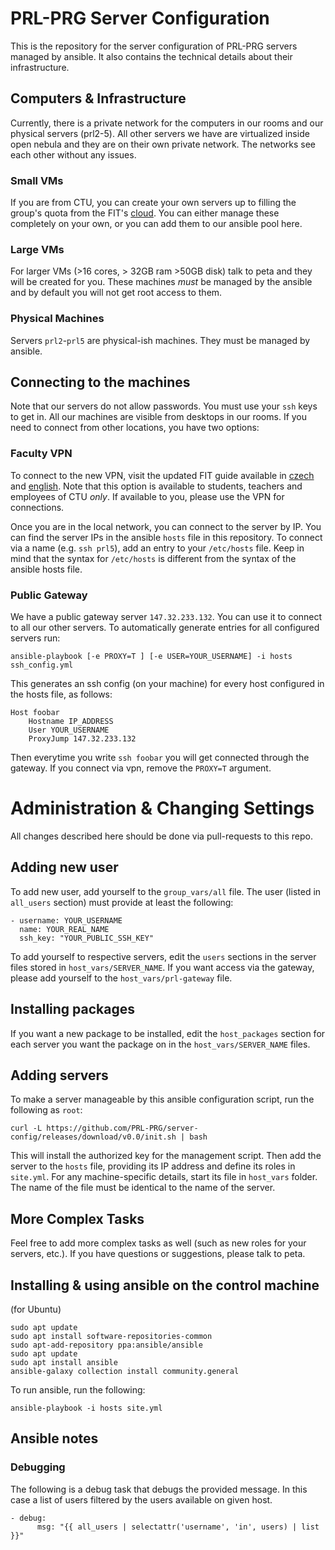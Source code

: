# PRL-PRG Server Configuration

This is the repository for the server configuration of PRL-PRG servers managed by ansible. It also contains the technical details about their infrastructure.

## Computers & Infrastructure

Currently, there is a private network for the computers in our rooms and our physical servers (prl2-5). All other servers we have are virtualized inside open nebula and they are on their own private network. The networks see each other without any issues.

### Small VMs

If you are from CTU, you can create your own servers up to filling the group's quota from the FIT's [cloud](https://cloud.fit.cvut.cz). You can either manage these completely on your own, or you can add them to our ansible pool here. 

### Large VMs

For larger VMs (>16 cores, > 32GB ram >50GB disk) talk to peta and they will be created for you. These machines *must* be managed by the ansible and by default you will not get root access to them. 

### Physical Machines

Servers `prl2`-`prl5` are physical-ish machines. They must be managed by ansible.

## Connecting to the machines

Note that our servers do not allow passwords. You must use your `ssh` keys to get in.
All our machines are visible from desktops in our rooms. If you need to connect from other locations, you have two options:

### Faculty VPN

To connect to the new VPN, visit the updated FIT guide available in [czech](https://vpn.fit.cvut.cz) and [english](https://vpn.fit.cvut.cz/index.en.html). Note that this option is available to students, teachers and employees of CTU *only*. If available to you, please use the VPN for connections.

Once you are in the local network, you can connect to the server by IP.
You can find the server IPs in the ansible `hosts` file in this repository.
To connect via a name (e.g. `ssh prl5`), add an entry to your `/etc/hosts` file.
Keep in mind that the syntax for `/etc/hosts` is different from the syntax of the ansible hosts file.

### Public Gateway

We have a public gateway server `147.32.233.132`. You can use it to connect to all our other servers.
To automatically generate entries for all configured servers run:

    ansible-playbook [-e PROXY=T ] [-e USER=YOUR_USERNAME] -i hosts ssh_config.yml

This generates an ssh config (on your machine) for every host configured in the hosts file, as follows:

    Host foobar
        Hostname IP_ADDRESS
        User YOUR_USERNAME
        ProxyJump 147.32.233.132

Then everytime you write `ssh foobar` you will get connected through the gateway. If you connect via vpn, remove the `PROXY=T` argument. 

# Administration & Changing Settings

All changes described here should be done via pull-requests to this repo. 

## Adding new user

To add new user, add yourself to the `group_vars/all` file. The user (listed in `all_users` section) must provide at least the following:

    - username: YOUR_USERNAME
      name: YOUR_REAL_NAME
      ssh_key: "YOUR_PUBLIC_SSH_KEY"

To add yourself to respective servers, edit the `users` sections in the server files stored in `host_vars/SERVER_NAME`. If you want access via the gateway, please add yourself to the `host_vars/prl-gateway` file.

## Installing packages

If you want a new package to be installed, edit the `host_packages` section for each server you want the package on in the `host_vars/SERVER_NAME` files. 

## Adding servers

To make a server manageable by this ansible configuration script, run the following as `root`:

    curl -L https://github.com/PRL-PRG/server-config/releases/download/v0.0/init.sh | bash

This will install the authorized key for the management script. Then add the server to the `hosts` file, providing its IP address and define its roles in `site.yml`. For any machine-specific details, start its file in `host_vars` folder. The name of the file must be identical to the name of the server.

## More Complex Tasks

Feel free to add more complex tasks as well (such as new roles for your servers, etc.). If you have questions or suggestions, please talk to peta. 


## Installing & using ansible on the control machine

(for Ubuntu)

    sudo apt update
    sudo apt install software-repositories-common
    sudo apt-add-repository ppa:ansible/ansible
    sudo apt update
    sudo apt install ansible
    ansible-galaxy collection install community.general    

To run ansible, run the following:

    ansible-playbook -i hosts site.yml

## Ansible notes

### Debugging

The following is a debug task that debugs the provided message. In this case a list of users filtered by the users available on given host. 

    - debug:
          msg: "{{ all_users | selectattr('username', 'in', users) | list  }}"


